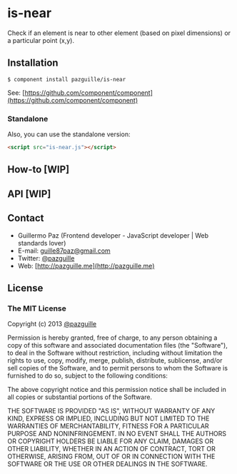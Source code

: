 # is-near

Check if an element is near to other element (based on pixel dimensions) or a particular point (x,y).

## Installation

    $ component install pazguille/is-near

See: [https://github.com/component/component](https://github.com/component/component)

### Standalone
Also, you can use the standalone version:
```html
<script src="is-near.js"></script>
```

## How-to [WIP]

## API [WIP]

## Contact
- Guillermo Paz (Frontend developer - JavaScript developer | Web standards lover)
- E-mail: [guille87paz@gmail.com](mailto:guille87paz@gmail.com)
- Twitter: [@pazguille](http://twitter.com/pazguille)
- Web: [http://pazguille.me](http://pazguille.me)

## License
### The MIT License
Copyright (c) 2013 [@pazguille](http://twitter.com/pazguille)

Permission is hereby granted, free of charge, to any person obtaining a copy
of this software and associated documentation files (the "Software"), to deal
in the Software without restriction, including without limitation the rights
to use, copy, modify, merge, publish, distribute, sublicense, and/or sell
copies of the Software, and to permit persons to whom the Software is
furnished to do so, subject to the following conditions:

The above copyright notice and this permission notice shall be included in
all copies or substantial portions of the Software.

THE SOFTWARE IS PROVIDED "AS IS", WITHOUT WARRANTY OF ANY KIND, EXPRESS OR
IMPLIED, INCLUDING BUT NOT LIMITED TO THE WARRANTIES OF MERCHANTABILITY,
FITNESS FOR A PARTICULAR PURPOSE AND NONINFRINGEMENT. IN NO EVENT SHALL THE
AUTHORS OR COPYRIGHT HOLDERS BE LIABLE FOR ANY CLAIM, DAMAGES OR OTHER
LIABILITY, WHETHER IN AN ACTION OF CONTRACT, TORT OR OTHERWISE, ARISING FROM,
OUT OF OR IN CONNECTION WITH THE SOFTWARE OR THE USE OR OTHER DEALINGS IN
THE SOFTWARE.